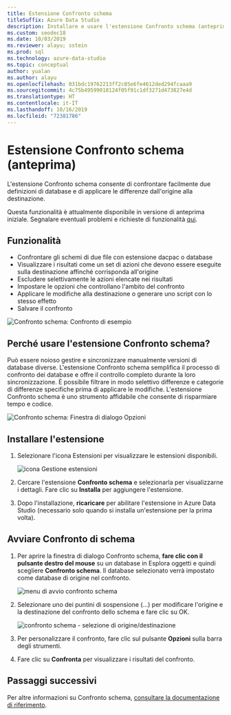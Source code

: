 ```yaml
---
title: Estensione Confronto schema
titleSuffix: Azure Data Studio
description: Installare e usare l'estensione Confronto schema (anteprima) per Azure Data Studio
ms.custom: seodec18
ms.date: 10/03/2019
ms.reviewer: alayu; sstein
ms.prod: sql
ms.technology: azure-data-studio
ms.topic: conceptual
author: yualan
ms.author: alayu
ms.openlocfilehash: 031bdc19762213ff2c85e6fe4612ded294fcaaa9
ms.sourcegitcommit: 4c75b49599018124f05f91c1df3271d473827e4d
ms.translationtype: HT
ms.contentlocale: it-IT
ms.lasthandoff: 10/16/2019
ms.locfileid: "72381786"
---
```

# <a name="schema-compare-extension-preview"></a>Estensione Confronto schema (anteprima)
L'estensione Confronto schema consente di confrontare facilmente due definizioni di database e di applicare le differenze dall'origine alla destinazione.

Questa funzionalità è attualmente disponibile in versione di anteprima iniziale. Segnalare eventuali problemi e richieste di funzionalità [qui](https://github.com/microsoft/azuredatastudio/issues).


## <a name="features"></a>Funzionalità

* Confrontare gli schemi di due file con estensione dacpac o database
* Visualizzare i risultati come un set di azioni che devono essere eseguite sulla destinazione affinché corrisponda all'origine
* Escludere selettivamente le azioni elencate nei risultati
* Impostare le opzioni che controllano l'ambito del confronto
* Applicare le modifiche alla destinazione o generare uno script con lo stesso effetto
* Salvare il confronto

![Confronto schema: Confronto di esempio](media/extensions/schema-compare-extension/schema-compare.png)


## <a name="why-would-i-use-the-schema-compare-extension"></a>Perché usare l'estensione Confronto schema?

Può essere noioso gestire e sincronizzare manualmente versioni di database diverse. L'estensione Confronto schema semplifica il processo di confronto dei database e offre il controllo completo durante la loro sincronizzazione. È possibile filtrare in modo selettivo differenze e categorie di differenze specifiche prima di applicare le modifiche. L'estensione Confronto schema è uno strumento affidabile che consente di risparmiare tempo e codice.

![Confronto schema: Finestra di dialogo Opzioni](media/extensions/schema-compare-extension/schema-compare-options.png)


## <a name="install-the-extension"></a>Installare l'estensione

1. Selezionare l'icona Estensioni per visualizzare le estensioni disponibili.

    ![icona Gestione estensioni](media/extensions/extension-manager-icon.png)

2. Cercare l'estensione **Confronto schema** e selezionarla per visualizzarne i dettagli. Fare clic su **Installa** per aggiungere l'estensione.

3. Dopo l'installazione, **ricaricare** per abilitare l'estensione in Azure Data Studio (necessario solo quando si installa un'estensione per la prima volta).


## <a name="launch-a-schema-compare"></a>Avviare Confronto di schema

1. Per aprire la finestra di dialogo Confronto schema, **fare clic con il pulsante destro del mouse** su un database in Esplora oggetti e quindi scegliere **Confronto schema**. Il database selezionato verrà impostato come database di origine nel confronto.

    ![menu di avvio confronto schema](media/extensions/schema-compare-extension/schema-compare-launch.png)


2. Selezionare uno dei puntini di sospensione (...) per modificare l'origine e la destinazione del confronto dello schema e fare clic su OK.

    ![confronto schema - selezione di origine/destinazione](media/extensions/schema-compare-extension/schema-compare-select-source-target.png)

3. Per personalizzare il confronto, fare clic sul pulsante **Opzioni** sulla barra degli strumenti.

4. Fare clic su **Confronta** per visualizzare i risultati del confronto.


## <a name="next-steps"></a>Passaggi successivi

Per altre informazioni su Confronto schema, [consultare la documentazione di riferimento](https://docs.microsoft.com/sql/ssdt/how-to-use-schema-compare-to-compare-different-database-definitions).